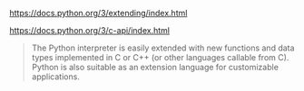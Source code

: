 
https://docs.python.org/3/extending/index.html

https://docs.python.org/3/c-api/index.html


> The Python interpreter is easily extended with new functions and data types implemented in C or C++ (or other languages callable from C). Python is also suitable as an extension language for customizable applications.